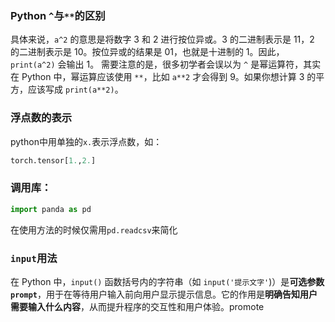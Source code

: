 ### Python `^`与`**`的区别
具体来说，`a^2` 的意思是将数字 3 和 2 进行按位异或。3 的二进制表示是 11，2 的二进制表示是 10。按位异或的结果是 01，也就是十进制的 1。因此，`print(a^2)` 会输出 1。
需要注意的是，很多初学者会误以为 `^` 是幂运算符，其实在 Python 中，幂运算应该使用 `**`，比如 `a**2` 才会得到 9。如果你想计算 3 的平方，应该写成 `print(a**2)`。

### 浮点数的表示
python中用单独的`x.`表示浮点数，如：
```python
torch.tensor[1.,2.]
```

### 调用库：
```python
import panda as pd
```
在使用方法的时候仅需用`pd.readcsv`来简化

### `input`用法
在 Python 中，`input()` 函数括号内的字符串（如 `input('提示文字'`)）是**可选参数 `prompt`**，用于在等待用户输入前向用户显示提示信息。它的作用是**明确告知用户需要输入什么内容**，从而提升程序的交互性和用户体验。promote